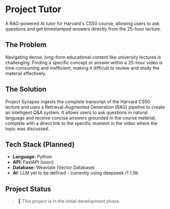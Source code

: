 # Project Tutor

A RAG-powered AI tutor for Harvard's CS50 course, allowing users to ask questions and get timestamped answers directly from the 25-hour lecture.

## The Problem

Navigating dense, long-form educational content like university lectures is challenging. Finding a specific concept or answer within a 25-hour video is time-consuming and inefficient, making it difficult to review and study the material effectively.

## The Solution

Project Synapse ingests the complete transcript of the Harvard CS50 lecture and uses a Retrieval-Augmented Generation (RAG) pipeline to create an intelligent Q&A system. It allows users to ask questions in natural language and receive concise answers grounded in the course material, complete with a direct link to the specific moment in the video where the topic was discussed.

## Tech Stack (Planned)

* **Language:** Python
* **API:** FastAPI (soon)
* **Database:** Weaviate (Vector Database)
* **AI:** LLM yet to be defined - currently using deepseek r1 1.5b

## Project Status

> 🚧 This project is in the initial development phase.
